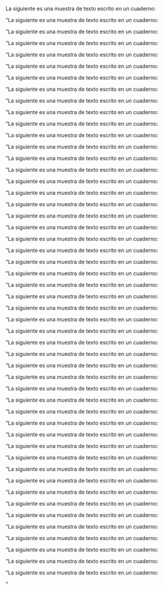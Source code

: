 La siguiente es una muestra de texto escrito en un cuaderno:

"La siguiente es una muestra de texto escrito en un cuaderno:

"La siguiente es una muestra de texto escrito en un cuaderno:

"La siguiente es una muestra de texto escrito en un cuaderno:

"La siguiente es una muestra de texto escrito en un cuaderno:

"La siguiente es una muestra de texto escrito en un cuaderno:

"La siguiente es una muestra de texto escrito en un cuaderno:

"La siguiente es una muestra de texto escrito en un cuaderno:

"La siguiente es una muestra de texto escrito en un cuaderno:

"La siguiente es una muestra de texto escrito en un cuaderno:

"La siguiente es una muestra de texto escrito en un cuaderno:

"La siguiente es una muestra de texto escrito en un cuaderno:

"La siguiente es una muestra de texto escrito en un cuaderno:

"La siguiente es una muestra de texto escrito en un cuaderno:

"La siguiente es una muestra de texto escrito en un cuaderno:

"La siguiente es una muestra de texto escrito en un cuaderno:

"La siguiente es una muestra de texto escrito en un cuaderno:

"La siguiente es una muestra de texto escrito en un cuaderno:

"La siguiente es una muestra de texto escrito en un cuaderno:

"La siguiente es una muestra de texto escrito en un cuaderno:

"La siguiente es una muestra de texto escrito en un cuaderno:

"La siguiente es una muestra de texto escrito en un cuaderno:

"La siguiente es una muestra de texto escrito en un cuaderno:

"La siguiente es una muestra de texto escrito en un cuaderno:

"La siguiente es una muestra de texto escrito en un cuaderno:

"La siguiente es una muestra de texto escrito en un cuaderno:

"La siguiente es una muestra de texto escrito en un cuaderno:

"La siguiente es una muestra de texto escrito en un cuaderno:

"La siguiente es una muestra de texto escrito en un cuaderno:

"La siguiente es una muestra de texto escrito en un cuaderno:

"La siguiente es una muestra de texto escrito en un cuaderno:

"La siguiente es una muestra de texto escrito en un cuaderno:

"La siguiente es una muestra de texto escrito en un cuaderno:

"La siguiente es una muestra de texto escrito en un cuaderno:

"La siguiente es una muestra de texto escrito en un cuaderno:

"La siguiente es una muestra de texto escrito en un cuaderno:

"La siguiente es una muestra de texto escrito en un cuaderno:

"La siguiente es una muestra de texto escrito en un cuaderno:

"La siguiente es una muestra de texto escrito en un cuaderno:

"La siguiente es una muestra de texto escrito en un cuaderno:

"La siguiente es una muestra de texto escrito en un cuaderno:

"La siguiente es una muestra de texto escrito en un cuaderno:

"La siguiente es una muestra de texto escrito en un cuaderno:

"La siguiente es una muestra de texto escrito en un cuaderno:

"La siguiente es una muestra de texto escrito en un cuaderno:

"La siguiente es una muestra de texto escrito en un cuaderno:

"La siguiente es una muestra de texto escrito en un cuaderno:

"La siguiente es una muestra de texto escrito en un cuaderno:

"La siguiente es una muestra de texto escrito en un cuaderno:

"La siguiente es una muestra de texto escrito en un cuaderno:

"